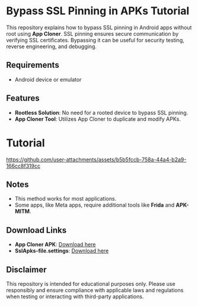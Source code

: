 # Bypass SSL Pinning in APKs Tutorial

This repository explains how to bypass SSL pinning in Android apps without root using **App Cloner**. SSL pinning ensures secure communication by verifying SSL certificates. Bypassing it can be useful for security testing, reverse engineering, and debugging.

## Requirements
- Android device or emulator

## Features
- **Rootless Solution**: No need for a rooted device to bypass SSL pinning.
- **App Cloner Tool**: Utilizes App Cloner to duplicate and modify APKs.

# Tutorial
https://github.com/user-attachments/assets/b5b5fccb-758a-44a4-b2a9-166cc8f319cc

## Notes
- This method works for most applications.
- Some apps, like Meta apps, require additional tools like **Frida** and **APK-MITM**.

## Download Links
- **App Cloner APK**: [Download here](https://github.com/5k-omar/Bypass-SSL-Pinning-APK-Tutorial/releases/download/1.0/App.Cloner.arm-1.5.32.apk)
- **SslApks-file.settings**: [Download here](https://github.com/5k-omar/Bypass-SSL-Pinning-APK-Tutorial/releases/download/1.0/SslApks-file.settings)

## Disclaimer
This repository is intended for educational purposes only. Please use responsibly and ensure compliance with applicable laws and regulations when testing or interacting with third-party applications.
